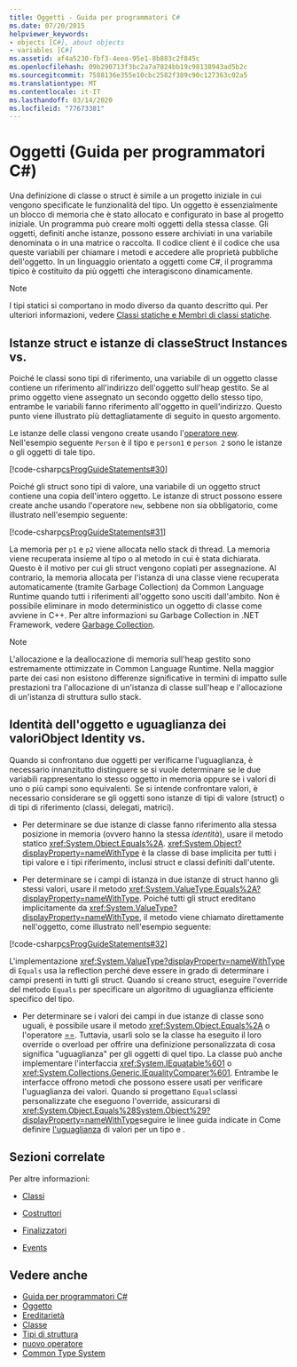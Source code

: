 ```yaml
---
title: Oggetti - Guida per programmatori C#
ms.date: 07/20/2015
helpviewer_keywords:
- objects [C#], about objects
- variables [C#]
ms.assetid: af4a5230-fbf3-4eea-95e1-8b883c2f845c
ms.openlocfilehash: 09b290713f3bc2a7a7824bb19c98138943ad5b2c
ms.sourcegitcommit: 7588136e355e10cbc2582f389c90c127363c02a5
ms.translationtype: MT
ms.contentlocale: it-IT
ms.lasthandoff: 03/14/2020
ms.locfileid: "77673381"
---
```

# <a name="objects-c-programming-guide"></a>Oggetti (Guida per programmatori C#)
Una definizione di classe o struct è simile a un progetto iniziale in cui vengono specificate le funzionalità del tipo. Un oggetto è essenzialmente un blocco di memoria che è stato allocato e configurato in base al progetto iniziale. Un programma può creare molti oggetti della stessa classe. Gli oggetti, definiti anche istanze, possono essere archiviati in una variabile denominata o in una matrice o raccolta. Il codice client è il codice che usa queste variabili per chiamare i metodi e accedere alle proprietà pubbliche dell'oggetto. In un linguaggio orientato a oggetti come C#, il programma tipico è costituito da più oggetti che interagiscono dinamicamente.  
  
> [!NOTE]
> I tipi statici si comportano in modo diverso da quanto descritto qui. Per ulteriori informazioni, vedere [Classi statiche e Membri di classi statiche](./static-classes-and-static-class-members.md).
  
## <a name="struct-instances-vs-class-instances"></a>Istanze struct e istanze di classeStruct Instances vs.  
 Poiché le classi sono tipi di riferimento, una variabile di un oggetto classe contiene un riferimento all'indirizzo dell'oggetto sull'heap gestito. Se al primo oggetto viene assegnato un secondo oggetto dello stesso tipo, entrambe le variabili fanno riferimento all'oggetto in quell'indirizzo. Questo punto viene illustrato più dettagliatamente di seguito in questo argomento.  
  
 Le istanze delle classi vengono create usando l'[operatore new](../../language-reference/operators/new-operator.md). Nell'esempio seguente `Person` è il tipo e `person1` e `person 2` sono le istanze o gli oggetti di tale tipo.  
  
 [!code-csharp[csProgGuideStatements#30](~/samples/snippets/csharp/VS_Snippets_VBCSharp/csProgGuideStatements/CS/Statements.cs#30)]  
  
 Poiché gli struct sono tipi di valore, una variabile di un oggetto struct contiene una copia dell'intero oggetto. Le istanze di struct possono essere create anche usando l'operatore `new`, sebbene non sia obbligatorio, come illustrato nell'esempio seguente:  
  
 [!code-csharp[csProgGuideStatements#31](~/samples/snippets/csharp/VS_Snippets_VBCSharp/csProgGuideStatements/CS/Statements.cs#31)]  
  
 La memoria per `p1` e `p2` viene allocata nello stack di thread. La memoria viene recuperata insieme al tipo o al metodo in cui è stata dichiarata. Questo è il motivo per cui gli struct vengono copiati per assegnazione. Al contrario, la memoria allocata per l'istanza di una classe viene recuperata automaticamente (tramite Garbage Collection) da Common Language Runtime quando tutti i riferimenti all'oggetto sono usciti dall'ambito. Non è possibile eliminare in modo deterministico un oggetto di classe come avviene in C++. Per altre informazioni su Garbage Collection in .NET Framework, vedere [Garbage Collection](../../../standard/garbage-collection/index.md).  
  
> [!NOTE]
> L'allocazione e la deallocazione di memoria sull'heap gestito sono estremamente ottimizzate in Common Language Runtime. Nella maggior parte dei casi non esistono differenze significative in termini di impatto sulle prestazioni tra l'allocazione di un'istanza di classe sull'heap e l'allocazione di un'istanza di struttura sullo stack.
  
## <a name="object-identity-vs-value-equality"></a>Identità dell'oggetto e uguaglianza dei valoriObject Identity vs.  
 Quando si confrontano due oggetti per verificarne l'uguaglianza, è necessario innanzitutto distinguere se si vuole determinare se le due variabili rappresentano lo stesso oggetto in memoria oppure se i valori di uno o più campi sono equivalenti. Se si intende confrontare valori, è necessario considerare se gli oggetti sono istanze di tipi di valore (struct) o di tipi di riferimento (classi, delegati, matrici).  
  
- Per determinare se due istanze di classe fanno riferimento alla stessa posizione in memoria (ovvero hanno la stessa *identità*), usare il metodo statico <xref:System.Object.Equals%2A>. <xref:System.Object?displayProperty=nameWithType> è la classe di base implicita per tutti i tipi valore e i tipi riferimento, inclusi struct e classi definiti dall'utente.  
  
- Per determinare se i campi di istanza in due istanze di struct hanno gli stessi valori, usare il metodo <xref:System.ValueType.Equals%2A?displayProperty=nameWithType>. Poiché tutti gli struct ereditano implicitamente da <xref:System.ValueType?displayProperty=nameWithType>, il metodo viene chiamato direttamente nell'oggetto, come illustrato nell'esempio seguente:  
  
 [!code-csharp[csProgGuideStatements#32](~/samples/snippets/csharp/VS_Snippets_VBCSharp/csProgGuideStatements/CS/Statements.cs#32)]  
  
 L'implementazione <xref:System.ValueType?displayProperty=nameWithType> di `Equals` usa la reflection perché deve essere in grado di determinare i campi presenti in tutti gli struct. Quando si creano struct, eseguire l'override del metodo `Equals` per specificare un algoritmo di uguaglianza efficiente specifico del tipo.  
  
- Per determinare se i valori dei campi in due istanze di classe sono uguali, è possibile usare il metodo <xref:System.Object.Equals%2A> o l'operatore [==](../../language-reference/operators/equality-operators.md#equality-operator-). Tuttavia, usarli solo se la classe ha eseguito il loro override o overload per offrire una definizione personalizzata di cosa significa "uguaglianza" per gli oggetti di quel tipo. La classe può anche implementare l'interfaccia <xref:System.IEquatable%601> o <xref:System.Collections.Generic.IEqualityComparer%601>. Entrambe le interfacce offrono metodi che possono essere usati per verificare l'uguaglianza dei valori. Quando si progettano `Equals`classi personalizzate che eseguono l'override, assicurarsi di <xref:System.Object.Equals%28System.Object%29?displayProperty=nameWithType>seguire le linee guida indicate in Come definire [l'uguaglianza](../statements-expressions-operators/how-to-define-value-equality-for-a-type.md) di valori per un tipo e .
  
## <a name="related-sections"></a>Sezioni correlate  
 Per altre informazioni:  
  
- [Classi](./classes.md)  
  
- [Costruttori](./constructors.md)  
  
- [Finalizzatori](./destructors.md)  
  
- [Events](../events/index.md)  
  
## <a name="see-also"></a>Vedere anche

- [Guida per programmatori C#](../index.md)
- [Oggetto](../../language-reference/builtin-types/reference-types.md)
- [Ereditarietà](./inheritance.md)
- [Classe](../../language-reference/keywords/class.md)
- [Tipi di struttura](../../language-reference/builtin-types/struct.md)
- [nuovo operatore](../../language-reference/operators/new-operator.md)
- [Common Type System](../../../standard/base-types/common-type-system.md)
